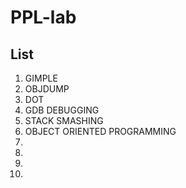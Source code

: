 # PPL-lab

<h2>List</h2>

1. GIMPLE
2. OBJDUMP
3. DOT
4. GDB DEBUGGING
5. STACK SMASHING
6. OBJECT ORIENTED PROGRAMMING
7.
8.
9.
10.
